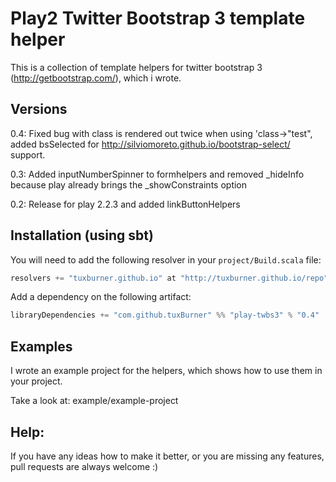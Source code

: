 # Play2 Twitter Bootstrap 3 template helper

This is a collection of template helpers for twitter bootstrap 3 (http://getbootstrap.com/), which i wrote.


## Versions
0.4: Fixed bug with class is rendered out twice when using 'class->"test", added bsSelected for http://silviomoreto.github.io/bootstrap-select/ support.

0.3: Added inputNumberSpinner to formhelpers and removed _hideInfo because play already brings the _showConstraints option

0.2: Release for play 2.2.3 and added linkButtonHelpers

## Installation (using sbt)

You will need to add the following resolver in your `project/Build.scala` file:

```scala
resolvers += "tuxburner.github.io" at "http://tuxburner.github.io/repo"
```

Add a dependency on the following artifact:

```scala
libraryDependencies += "com.github.tuxBurner" %% "play-twbs3" % "0.4"
```

## Examples
I wrote an example project for the helpers, which shows how to use them in your project.

Take a look at: example/example-project

## Help:
If you have any ideas how to make it better, or you are missing any features, pull requests are always welcome :)
